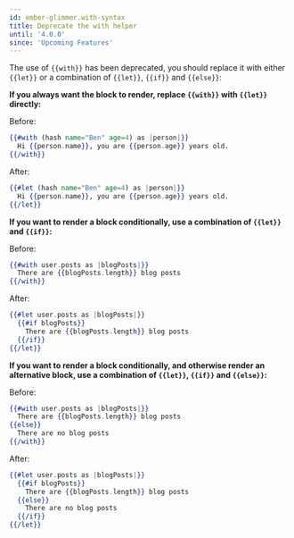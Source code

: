 ```yaml
---
id: ember-glimmer.with-syntax
title: Deprecate the with helper
until: '4.0.0'
since: 'Upcoming Features'
---
```


The use of `{{with}}` has been deprecated, you should replace it with either `{{let}}` or a combination of `{{let}}`, `{{if}}` and `{{else}}`:

**If you always want the block to render, replace `{{with}}` with `{{let}}` directly:**

Before:

```hbs
{{#with (hash name="Ben" age=4) as |person|}}
  Hi {{person.name}}, you are {{person.age}} years old.
{{/with}}
```

After:

```hbs
{{#let (hash name="Ben" age=4) as |person|}}
  Hi {{person.name}}, you are {{person.age}} years old.
{{/let}}
```

**If you want to render a block conditionally, use a combination of `{{let}}` and `{{if}}`:**

Before:

```hbs
{{#with user.posts as |blogPosts|}}
  There are {{blogPosts.length}} blog posts
{{/with}}
```

After:

```hbs
{{#let user.posts as |blogPosts|}}
  {{#if blogPosts}}
    There are {{blogPosts.length}} blog posts
  {{/if}}
{{/let}}
```

**If you want to render a block conditionally, and otherwise render an alternative block, use a combination of `{{let}}`, `{{if}}` and `{{else}}`:**

Before:

```hbs
{{#with user.posts as |blogPosts|}}
  There are {{blogPosts.length}} blog posts
{{else}}
  There are no blog posts
{{/with}}
```

After:

```hbs
{{#let user.posts as |blogPosts|}}
  {{#if blogPosts}}
    There are {{blogPosts.length}} blog posts
  {{else}}
    There are no blog posts
  {{/if}}
{{/let}}
```
